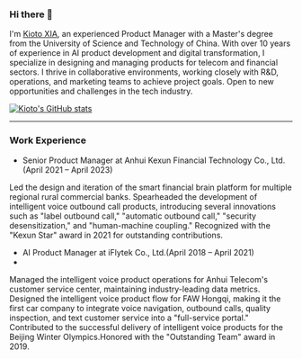 ### Hi there 👋  

I'm [Kioto XIA](//about.upstairs.cn/?github), an experienced Product Manager with a Master's degree from the University of Science and Technology of China. With over 10 years of experience in AI product development and digital transformation, I specialize in designing and managing products for telecom and financial sectors. I thrive in collaborative environments, working closely with R&D, operations, and marketing teams to achieve project goals. Open to new opportunities and challenges in the tech industry.

[![Kioto's GitHub stats](https://github-readme-stats.vercel.app/api?username=ztshia&show_icons=true)](https://github.com/ztshia)

---

### Work Experience

- Senior Product Manager at Anhui Kexun Financial Technology Co., Ltd. (April 2021 – April 2023)

Led the design and iteration of the smart financial brain platform for multiple regional rural commercial banks.
Spearheaded the development of intelligent voice outbound call products, introducing several innovations such as "label outbound call," "automatic outbound call," "security desensitization," and "human-machine coupling."
Recognized with the "Kexun Star" award in 2021 for outstanding contributions.

- AI Product Manager at iFlytek Co., Ltd.(April 2018 – April 2021)
- 
Managed the intelligent voice product operations for Anhui Telecom's customer service center, maintaining industry-leading data metrics.
Designed the intelligent voice product flow for FAW Hongqi, making it the first car company to integrate voice navigation, outbound calls, quality inspection, and text customer service into a "full-service portal."
Contributed to the successful delivery of intelligent voice products for the Beijing Winter Olympics.Honored with the "Outstanding Team" award in 2019.
